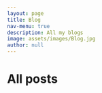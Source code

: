 ```yaml
---
layout: page
title: Blog
nav-menu: true
description: All my blogs
image: assets/images/Blog.jpg
author: null
---
```


<h1>All posts</h1>
